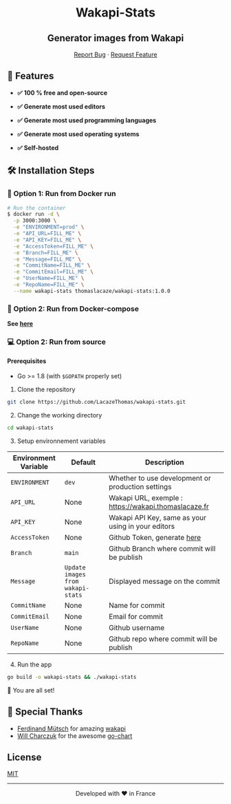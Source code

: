 <h1 align="center">
  Wakapi-Stats
</h1>
<h2 align="center">
Generator images from Wakapi
</h2>


<p align="center">
    <a href="https://github.com/LacazeThomas/wakapi-stats/issues/new/choose">Report Bug</a>
    ·
    <a href="https://github.com/LacazeThomas/wakapi-stats/issues/new/choose">Request Feature</a>
</p>


## 🧐 Features

- **✅ 100 % free and open-source**

- **✅ Generate most used editors**

- **✅ Generate most used programming languages**

- **✅ Generate most used operating systems**

- **✅ Self-hosted**


## 🛠️ Installation Steps
### 🐳 Option 1: Run from Docker run 
```bash
# Run the container
$ docker run -d \
  -p 3000:3000 \
  -e "ENVIRONMENT=prod" \
  -e "API_URL=FILL_ME" \
  -e "API_KEY=FILL_ME" \
  -e "AccessToken=FILL_ME" \
  -e "Branch=FILL_ME" \
  -e "Message=FILL_ME" \
  -e "CommitName=FILL_ME" \
  -e "CommitEmail=FILL_ME" \
  -e "UserName=FILL_ME" \
  -e "RepoName=FILL_ME" \
  --name wakapi-stats thomaslacaze/wakapi-stats:1.0.0
```

### 🐳 Option 2: Run from Docker-compose
**See [here](https://github.com/LacazeThomas/wakapi-stats/blob/main/docker-compose.yml)** 

### 💻 Option 2: Run from source
#### Prerequisites
* Go >= 1.8 (with `$GOPATH` properly set)

1. Clone the repository

```bash
git clone https://github.com/LacazeThomas/wakapi-stats.git
```

2. Change the working directory

```bash
cd wakapi-stats
```

3. Setup environnement variables

| Environment Variable      | Default      | Description                                                         |
|---------------------------|--------------|---------------------------------------------------------------------|
| `ENVIRONMENT`               | `dev`          | Whether to use development or production settings                  |
| `API_URL`               | None          | Wakapi URL, exemple : https://wakapi.thomaslacaze.fr                  |
| `API_KEY`               | None          | Wakapi API Key, same as your using in your editors                  |
| `AccessToken`               | None          | Github Token, generate [here](https://github.com/settings/tokens)                  |
| `Branch`               | `main`          | Github Branch where commit will be publish                  |
| `Message`               | `Update images from wakapi-stats`          | Displayed message on the commit                  |
| `CommitName`               | None          | Name for commit                   |
| `CommitEmail`               | None          | Email for commit                  |
| `UserName`               | None          | Github username                  |
| `RepoName`               | None          | Github repo where commit will be publish                  |


4. Run the app

```bash
go build -o wakapi-stats && ./wakapi-stats
```

🌟 You are all set!


## 🙇 Special Thanks

- [Ferdinand Mütsch](https://github.com/muety) for amazing [wakapi](https://github.com/muety/wakapi)
- [Will Charczuk](https://github.com/wcharczuk) for the awesome [go-chart](https://github.com/wcharczuk/go-chart)

## License

<a href="https://github.com/LacazeThomas/wakapi-stats/blob/main/LICENSE">MIT</a>

<hr>
<p align="center">
Developed with ❤️ in France 
</p>

